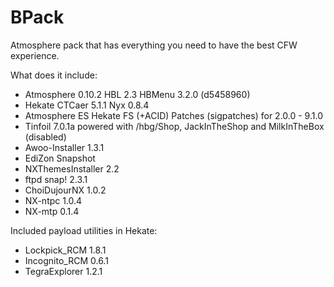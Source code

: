 # BPack

Atmosphere pack that has everything you need to have the best CFW experience.

What does it include:

* Atmosphere 0.10.2 HBL 2.3 HBMenu 3.2.0 (d5458960)
* Hekate CTCaer 5.1.1 Nyx 0.8.4
* Atmosphere ES Hekate FS (+ACID) Patches (sigpatches) for 2.0.0 - 9.1.0
* Tinfoil 7.0.1a powered with /hbg/Shop, JackInTheShop and MilkInTheBox (disabled)
* Awoo-Installer 1.3.1
* EdiZon Snapshot
* NXThemesInstaller 2.2
* ftpd snap! 2.3.1
* ChoiDujourNX 1.0.2
* NX-ntpc 1.0.4
* NX-mtp 0.1.4

Included payload utilities in Hekate:

* Lockpick_RCM 1.8.1
* Incognito_RCM 0.6.1
* TegraExplorer 1.2.1
